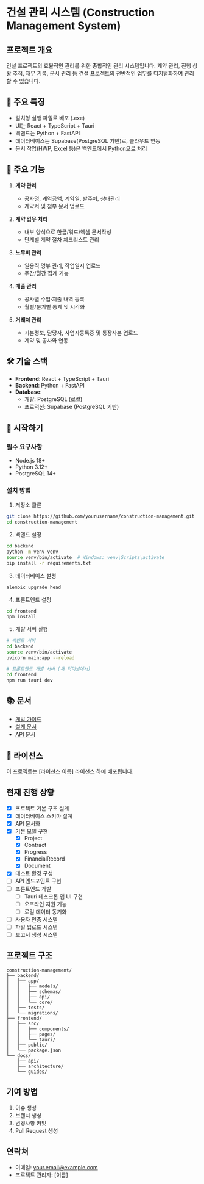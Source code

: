 # 건설 관리 시스템 (Construction Management System)

## 프로젝트 개요
건설 프로젝트의 효율적인 관리를 위한 종합적인 관리 시스템입니다. 계약 관리, 진행 상황 추적, 재무 기록, 문서 관리 등 건설 프로젝트의 전반적인 업무를 디지털화하여 관리할 수 있습니다.

## 🧩 주요 특징
- 설치형 실행 파일로 배포 (.exe)
- UI는 React + TypeScript + Tauri
- 백엔드는 Python + FastAPI
- 데이터베이스는 Supabase(PostgreSQL 기반)로, 클라우드 연동
- 문서 작업(HWP, Excel 등)은 백엔드에서 Python으로 처리

## 🎯 주요 기능
1. **계약 관리**  
   - 공사명, 계약금액, 계약일, 발주처, 상태관리  
   - 계약서 및 첨부 문서 업로드

2. **계약 업무 처리**
   - 내부 양식으로 한글/워드/엑셀 문서작성
   - 단계별 계약 절차 체크리스트 관리

3. **노무비 관리**
   - 일용직 명부 관리, 작업일지 업로드
   - 주간/월간 집계 기능

4. **매출 관리**
   - 공사별 수입·지출 내역 등록
   - 월별/분기별 통계 및 시각화

5. **거래처 관리**
   - 기본정보, 담당자, 사업자등록증 및 통장사본 업로드
   - 계약 및 공사와 연동

## 🛠 기술 스택
- **Frontend**: React + TypeScript + Tauri
- **Backend**: Python + FastAPI
- **Database**: 
  - 개발: PostgreSQL (로컬)
  - 프로덕션: Supabase (PostgreSQL 기반)

## 🚀 시작하기

### 필수 요구사항
- Node.js 18+
- Python 3.12+
- PostgreSQL 14+

### 설치 방법
1. 저장소 클론
```bash
git clone https://github.com/yourusername/construction-management.git
cd construction-management
```

2. 백엔드 설정
```bash
cd backend
python -m venv venv
source venv/bin/activate  # Windows: venv\Scripts\activate
pip install -r requirements.txt
```

3. 데이터베이스 설정
```bash
alembic upgrade head
```

4. 프론트엔드 설정
```bash
cd frontend
npm install
```

5. 개발 서버 실행
```bash
# 백엔드 서버
cd backend
source venv/bin/activate
uvicorn main:app --reload

# 프론트엔드 개발 서버 (새 터미널에서)
cd frontend
npm run tauri dev
```

## 📚 문서
- [개발 가이드](docs/development/development-guide.md)
- [설계 문서](docs/design/design-overview.md)
- [API 문서](docs/design/api-design.md)

## 📝 라이선스
이 프로젝트는 [라이선스 이름] 라이선스 하에 배포됩니다.

## 현재 진행 상황
- [x] 프로젝트 기본 구조 설계
- [x] 데이터베이스 스키마 설계
- [x] API 문서화
- [x] 기본 모델 구현
  - [x] Project
  - [x] Contract
  - [x] Progress
  - [x] FinancialRecord
  - [x] Document
- [x] 테스트 환경 구성
- [ ] API 엔드포인트 구현
- [ ] 프론트엔드 개발
  - [ ] Tauri 데스크톱 앱 UI 구현
  - [ ] 오프라인 지원 기능
  - [ ] 로컬 데이터 동기화
- [ ] 사용자 인증 시스템
- [ ] 파일 업로드 시스템
- [ ] 보고서 생성 시스템

## 프로젝트 구조
```
construction-management/
├── backend/
│   ├── app/
│   │   ├── models/
│   │   ├── schemas/
│   │   ├── api/
│   │   └── core/
│   ├── tests/
│   └── migrations/
├── frontend/
│   ├── src/
│   │   ├── components/
│   │   ├── pages/
│   │   └── tauri/
│   ├── public/
│   └── package.json
└── docs/
    ├── api/
    ├── architecture/
    └── guides/
```

## 기여 방법
1. 이슈 생성
2. 브랜치 생성
3. 변경사항 커밋
4. Pull Request 생성

## 연락처
- 이메일: your.email@example.com
- 프로젝트 관리자: [이름]
